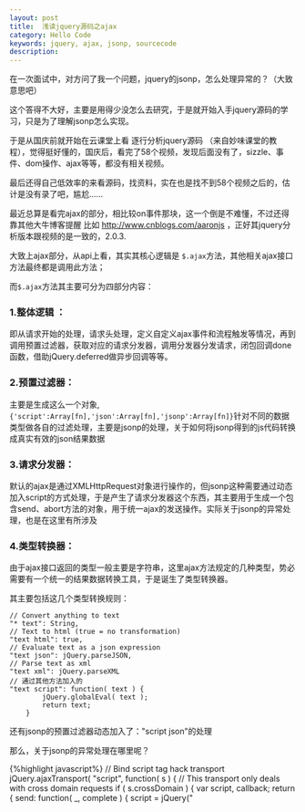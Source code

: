 ```yaml
---
layout: post
title:  浅读jquery源码之ajax
category: Hello Code
keywords: jquery, ajax, jsonp, sourcecode
description: 
---
```


在一次面试中，对方问了我一个问题，jquery的jsonp，怎么处理异常的？（大致意思吧）


这个答得不大好，主要是用得少没怎么去研究，于是就开始入手jquery源码的学习，只是为了理解jsonp怎么实现。


于是从国庆前就开始在云课堂上看 逐行分析jquery源码 （来自妙味课堂的教程），觉得挺好懂的，国庆后，看完了58个视频，发现后面没有了，sizzle、事件、dom操作、ajax等等，都没有相关视频。


最后还得自己低效率的来看源码，找资料，实在也是找不到58个视频之后的，估计是没有录了吧，尴尬……


最近总算是看完ajax的部分，相比较on事件那块，这一个倒是不难懂，不过还得靠其他大牛博客提醒 比如 http://www.cnblogs.com/aaronjs ，正好其jquery分析版本跟视频的是一致的，2.0.3. 


大致上ajax部分，从api上看，其实其核心逻辑是 `$.ajax`方法，其他相关ajax接口方法最终都是调用此方法；


而`$.ajax`方法其主要可分为四部分内容：  

### 1.整体逻辑 ： 

即从请求开始的处理，请求头处理，定义自定义ajax事件和流程触发等情况，再到调用预置过滤器，获取对应的请求分发器，调用分发器分发请求，闭包回调done函数，借助jQuery.deferred做异步回调等等。


### 2.预置过滤器： 

主要是生成这么一个对象,`{'script':Array[fn],'json':Array[fn],'jsonp':Array[fn]}`针对不同的数据类型做各自的过滤处理，主要是jsonp的处理，关于如何将jsonp得到的js代码转换成真实有效的json结果数据


### 3.请求分发器：

默认的ajax是通过XMLHttpRequest对象进行操作的，但jsonp这种需要通过动态加入script的方式处理，于是产生了请求分发器这个东西，其主要用于生成一个包含send、abort方法的对象，用于统一ajax的发送操作。实际关于jsonp的异常处理，也是在这里有所涉及


### 4.类型转换器：

由于ajax接口返回的类型一般主要是字符串，这里ajax方法规定的几种类型，势必需要有一个统一的结果数据转换工具，于是诞生了类型转换器。


其主要包括这几个类型转换规则：

~~~
// Convert anything to text
"* text": String,
// Text to html (true = no transformation)
"text html": true,
// Evaluate text as a json expression
"text json": jQuery.parseJSON,
// Parse text as xml
"text xml": jQuery.parseXML
// 通过其他方法加入的
"text script": function( text ) {
		jQuery.globalEval( text );
		return text;
	}
~~~

还有jsonp的预置过滤器动态加入了："script json"的处理


那么，关于jsonp的异常处理在哪里呢？

{%highlight javascript%}
// Bind script tag hack transport
jQuery.ajaxTransport( "script", function( s ) {
	// This transport only deals with cross domain requests
	if ( s.crossDomain ) {
		var script, callback;
		return {
			send: function( _, complete ) {
				script = jQuery("<script>").prop({
					async: true,
					charset: s.scriptCharset,
					src: s.url
				}).on(
					"load error",
					callback = function( evt ) {
						script.remove();
						callback = null;
						if ( evt ) {
							complete( evt.type === "error" ? 404 : 200, evt.type );
						}
					}
				);
				document.head.appendChild( script[ 0 ] );
			},
			abort: function() {
				if ( callback ) {
					callback();
				}
			}
		};
	}
});
{%endhighlight%}

其实，他是通过监听script的load跟error事件来做相应处理的,最终会在后续的回调逻辑里因为失败而调用error回调等等情况，既然如此，在jquery官网文档上还是能看到这么一句话

> Note: This handler is not called for cross-domain script and cross-domain JSONP requests. 

这是描述error参数的时候说的，也就是说它不会被跨域的请求调用到，但是实际上在使用jsonp访问一个404接口时，它还是能调用到error回调，当时就觉得奇怪，现在看回源代码，如果接口404不存在，那script应该会触发error事件，从而也会触发到error回调才对。

后来在不经意搜索中发现了这么一句话：

> jsonp调用时其实是在header中创建一个script的dom节点，然后通过script的资源调用方式去向远程服务器发送请求的，问题的关键就在这个script标签上。如果想知道这个资源地址有没有请求成功，我首先想到的是onload和onerror这两个回调函数，遗憾的是，ie6,7,8都是不支持script的onload和onerror回调！我想，这个应该是jquery无法捕获到这个错误的原因吧。那么有没有其它办法来处理这个错误呢，答案是有的，并且很简单，只要加上timeout参数即可

这才想起来，当时面试最终提示的也是timeout关键字，也就是面试的目的是想知道面试者是否知道这一特点吧。

![image](http://dont27.qiniudn.com/jqueryajax.png)
<a href="http://dont27.qiniudn.com/jqueryajax.png" target="_blank">查看原图</a>